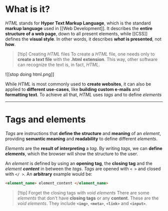 # What is it?

*HTML* stands for **Hyper Text Markup Language**, which is the standard **markup language** used in [[Web Development]]. It describes the **entire structure of a web page**, down to all present elements, while [[CSS]] defines the **visual style**. In other words, it describes ***what* is presented**, not **how**.

>[!tip] Creating *HTML* files
>To create a *HTML* file, one needs only to **create a text file** with the **.html** **extension**. This way, other software can recognize the text is, in fact, *HTML*.

![[stop doing html.png]]

While *HTML* is most commonly used to **create websites**, it can also be applied to  **different use-cases**, like **building custom e-mails** and **formatting text**. To achieve all that, *HTML* uses *tags* and to define *elements*

___
# Tags and elements

*Tags* are instructions that **define the structure** and **meaning** of an *element*, providing **semantic meaning** and **readability** to define different *elements*. 

*Elements* are the **result of interpreting** a *tag*. By writing *tags*, we can **define *elements***, which the browser will show the structure to the user.

An *element* is defined by using an **opening tag**, the **closing tag** and the *element **content*** in between the *tags*. *Tags* are opened with `< >` and closed with `</ >`. An **arbitrary** example would be:

```html
<element_name> element_content </element_name>
```

>[!tip] Forget the closing tags with *void elements*
>There are some *elements* that don't have **closing tags** or any **content**. These are the *void elements*. They include **`<img>`**, **`<meta>`**, **`<link>`** and **`<input>`**.


